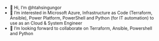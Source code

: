 - 👋 Hi, I’m @htahsingungor
- 👀 I’m interested in Microsoft Azure, Infrastructure as Code (Terraform, Ansible), Power Platform, PowerShell and Python (for IT automation) to use as an Cloud & System Engineer 
- 🌱 I’m looking forward to collaborate on Terraform, Ansible, Powershell and Python

<!---
htahsingungor/htahsingungor is a ✨ special ✨ repository because its `README.md` (this file) appears on your GitHub profile.
You can click the Preview link to take a look at your changes.
--->
